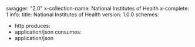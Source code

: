 swagger: "2.0"
x-collection-name: National Institutes of Health
x-complete: 1
info:
  title: National Institutes of Health
  version: 1.0.0
schemes:
- http
produces:
- application/json
consumes:
- application/json